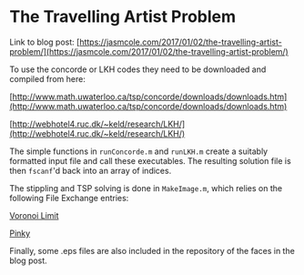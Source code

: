 # The Travelling Artist Problem

Link to blog post: [https://jasmcole.com/2017/01/02/the-travelling-artist-problem/](https://jasmcole.com/2017/01/02/the-travelling-artist-problem/)

To use the concorde or LKH codes they need to be downloaded and compiled from here:

[http://www.math.uwaterloo.ca/tsp/concorde/downloads/downloads.htm](http://www.math.uwaterloo.ca/tsp/concorde/downloads/downloads.htm)

[http://webhotel4.ruc.dk/~keld/research/LKH/](http://webhotel4.ruc.dk/~keld/research/LKH/)

The simple functions in `runConcorde.m` and `runLKH.m` create a suitably formatted input file and call these executables. The resulting solution file is then `fscanf`'d back into an array of indices.

The stippling and TSP solving is done in `MakeImage.m`, which relies on the following File Exchange entries:

[Voronoi Limit](https://uk.mathworks.com/matlabcentral/fileexchange/34428-voronoilimit-varargin-)

[Pinky](https://uk.mathworks.com/matlabcentral/fileexchange/35797-generate-random-numbers-from-a-2d-discrete-distribution/content/pinky.m)

Finally, some .eps  files are also included in the repository of the faces in the blog post.
